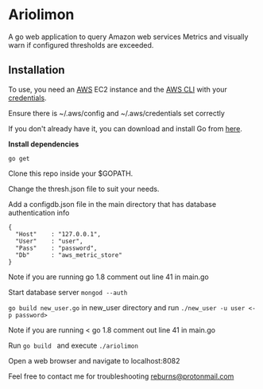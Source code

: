 # **Ariolimon** #

A go web application to query Amazon web services Metrics and visually warn if configured thresholds are exceeded.


## **Installation** ##

To use, you need an [AWS](https://aws.amazon.com/) EC2 instance and the [AWS CLI](http://docs.aws.amazon.com/cli/latest/userguide/installing.html) with your [credentials](http://docs.aws.amazon.com/cli/latest/userguide/cli-chap-getting-started.html).

Ensure there is ~/.aws/config and ~/.aws/credentials set correctly

If you don't already have it, you can download and install Go from [here](https://golang.org/dl/).

**Install dependencies**

```
go get
```

Clone this repo inside your $GOPATH.

Change the thresh.json file to suit your needs.

Add a configdb.json file in the main directory that has database authentication info

```
{
  "Host"	: "127.0.0.1",
  "User"	: "user",
  "Pass"	: "password",
  "Db"		: "aws_metric_store"
}
```

Note if you are running go 1.8 comment out line 41 in main.go

Start database server `mongod --auth`

`go build new_user.go` in new\_user directory and run `./new_user -u user <-p password>` 

Note if you are running < go 1.8 comment out line 41 in main.go

Run `go build ` and execute `./ariolimon`

Open a web browser and navigate to localhost:8082

Feel free to contact me for troubleshooting reburns@protonmail.com
